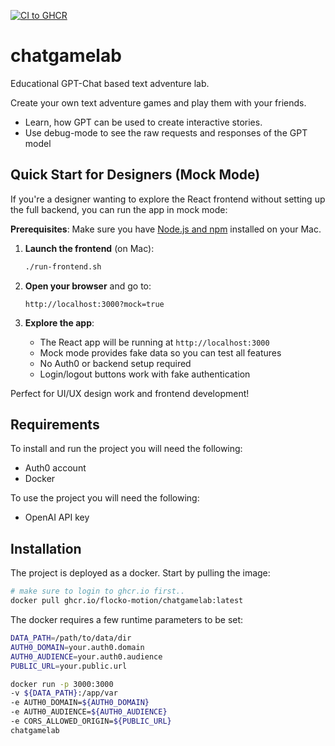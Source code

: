 [![CI to GHCR](https://github.com/flocko-motion/chatgamelab/actions/workflows/docker-image.yml/badge.svg)](https://github.com/flocko-motion/chatgamelab/actions/workflows/docker-image.yml)

# chatgamelab

Educational GPT-Chat based text adventure lab. 

Create your own text adventure games and play them with your friends.

- Learn, how GPT can be used to create interactive stories.
- Use debug-mode to see the raw requests and responses of the GPT model 

## Quick Start for Designers (Mock Mode)

If you're a designer wanting to explore the React frontend without setting up the full backend, you can run the app in mock mode:

**Prerequisites**: Make sure you have [Node.js and npm](https://nodejs.org/) installed on your Mac.

1. **Launch the frontend** (on Mac):
   ```bash
   ./run-frontend.sh
   ```

2. **Open your browser** and go to:
   ```
   http://localhost:3000?mock=true
   ```

3. **Explore the app**:
   - The React app will be running at `http://localhost:3000`
   - Mock mode provides fake data so you can test all features
   - No Auth0 or backend setup required
   - Login/logout buttons work with fake authentication

Perfect for UI/UX design work and frontend development!

## Requirements

To install and run the project you will need the following:
- Auth0 account
- Docker

To use the project you will need the following:
- OpenAI API key

## Installation

The project is deployed as a docker. Start by pulling the image:

```bash
# make sure to login to ghcr.io first..
docker pull ghcr.io/flocko-motion/chatgamelab:latest
```

The docker requires a few
runtime parameters to be set:

```bash 
DATA_PATH=/path/to/data/dir
AUTH0_DOMAIN=your.auth0.domain
AUTH0_AUDIENCE=your.auth0.audience
PUBLIC_URL=your.public.url

docker run -p 3000:3000
-v ${DATA_PATH}:/app/var
-e AUTH0_DOMAIN=${AUTH0_DOMAIN}
-e AUTH0_AUDIENCE=${AUTH0_AUDIENCE}
-e CORS_ALLOWED_ORIGIN=${PUBLIC_URL}
chatgamelab
```